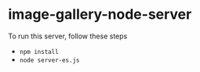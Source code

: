# image-gallery-node-server
To run this server, follow these steps
- `npm install`
- `node server-es.js`